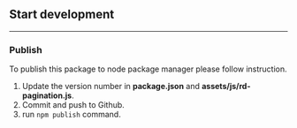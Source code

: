 ## Start development


-----

### Publish

To publish this package to node package manager please follow instruction.

1. Update the version number in **package.json** and **assets/js/rd-pagination.js**.
2. Commit and push to Github.
3. run `npm publish` command.